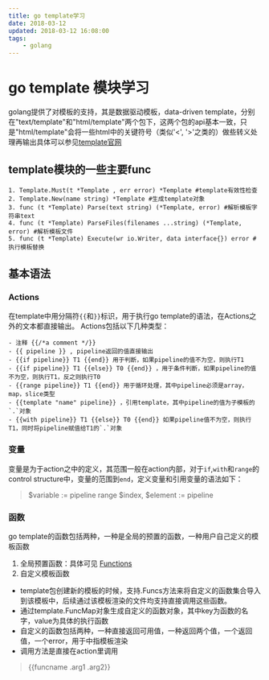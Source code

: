 ```yaml
---
title: go template学习
date: 2018-03-12
updated: 2018-03-12 16:08:00
tags:
    - golang
---
```


# go template 模块学习

golang提供了对模板的支持，其是数据驱动模板，data-driven template，分别在"text/template"和"html/template"两个包下，这两个包的api基本一致，只是"html/template"会将一些html中的关键符号（类似'<', '>'之类的）做些转义处理再输出具体可以参见[template官网](https://golang.org/pkg/text/template/)

<!-- more -->
## template模块的一些主要func

```
1. Template.Must(t *Template , err error) *Template #template有效性检查
2. Template.New(name string) *Template #生成template对象
3. func (t *Template) Parse(text string) (*Template, error) #解析模板字符串text
4. func (t *Template) ParseFiles(filenames ...string) (*Template, error) #解析模板文件
5. func (t *Template) Execute(wr io.Writer, data interface{}) error #执行模板替换
```

## 基本语法
### Actions
在template中用分隔符`{{`和`}}`标识，用于执行go template的语法，在Actions之外的文本都直接输出。 Actions包括以下几种类型：

```
- 注释 {{/*a comment */}}
- {{ pipeline }} , pipeline返回的值直接输出
- {{if pipeline}} T1 {{end}} 用于判断，如果pipeline的值不为空，则执行T1
- {{if pipeline}} T1 {{else}} T0 {{end}} ，用于条件判断，如果pipeline的值不为空，则执行T1，反之则执行T0
- {{range pipeline}} T1 {{end}} 用于循环处理，其中pipeline必须是array，map，slice类型
- {{template "name" pipeline}} ，引用template，其中pipeline的值为子模板的`.`对象
- {{with pipeline}} T1 {{else}} T0 {{end}} 如果pipeline值不为空，则执行T1，同时将pipeline赋值给T1的`.`对象
```

### 变量
变量是为于action之中的定义，其范围一般在action内部，对于`if`,`with`和`range`的control structure中，变量的范围到`end`，定义变量和引用变量的语法如下：
> $variable := pipeline
> range $index, $element := pipeline

### 函数
go template的函数包括两种，一种是全局的预置的函数，一种用户自己定义的模板函数
1. 全局预置函数：具体可见 [Functions](https://golang.org/pkg/text/template/#Functions)
2. 自定义模板函数
- template包创建新的模板的时候，支持.Funcs方法来将自定义的函数集合导入到该模板中，后续通过该模板渲染的文件均支持直接调用这些函数。
- 通过template.FuncMap对象生成自定义的函数对象，其中key为函数的名字，value为具体的执行函数
- 自定义的函数包括两种，一种直接返回可用值，一种返回两个值，一个返回值，一个error，用于中指模板渲染
- 调用方法是直接在action里调用
> {{funcname .arg1 .arg2}}


